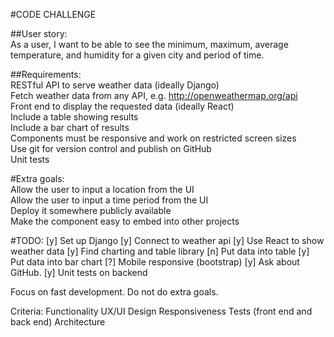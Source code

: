 #CODE CHALLENGE  
    
##User story:     
As a user, I want to be able to see the minimum, maximum, average temperature, and humidity for a given city and period of time.      
      
##Requirements:     
RESTful API to serve weather data (ideally Django)      
Fetch weather data from any API, e.g. http://openweathermap.org/api     
Front end to display the requested data (ideally React)     
Include a table showing results     
Include a bar chart of results      
Components must be responsive and work on restricted screen sizes     
Use git for version control and publish on GitHub     
Unit tests      
      
#Extra goals:      
Allow the user to input a location from the UI      
Allow the user to input a time period from the UI     
Deploy it somewhere publicly available      
Make the component easy to embed into other projects    


#TODO: 
[y] Set up Django
[y] Connect to weather api
[y] Use React to show weather data
[y] Find charting and table library
[n] Put data into table
[y] Put data into bar chart
[?] Mobile responsive (bootstrap)
[y] Ask about GitHub.
[y] Unit tests on backend

Focus on fast development. Do not do extra goals.

Criteria:
Functionality
UX/UI Design 
Responsiveness
Tests (front end and back end)
Architecture